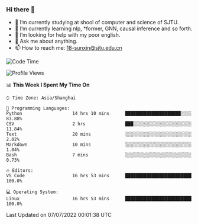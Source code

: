 ### Hi there 👋

<!--
**sunxin000/sunxin000** is a ✨ _special_ ✨ repository because its `README.md` (this file) appears on your GitHub profile.

Here are some ideas to get you started:

- 🔭 I’m currently working on ...
- 🌱 I’m currently learning ...
- 👯 I’m looking to collaborate on ...
- 🤔 I’m looking for help with ...
- 💬 Ask me about ...
- 📫 How to reach me: ...
- 😄 Pronouns: ...
- ⚡ Fun fact: ...
-->
- 🏫 I’m currently studying at shool of computer and science of SJTU.
- 🌱 I’m currently learning nlp, \*former, GNN, causal inference and so forth.
- 🤔 I’m looking for help with my poor english.
- 💬 Ask me about anything.
- 📫 How to reach me: 18-sunxin@sjtu.edu.cn
<!--START_SECTION:waka-->
![Code Time](http://img.shields.io/badge/Code%20Time-249%20hrs%2025%20mins-blue)

![Profile Views](http://img.shields.io/badge/Profile%20Views-3-blue)

📊 **This Week I Spent My Time On** 

```text
⌚︎ Time Zone: Asia/Shanghai

💬 Programming Languages: 
Python                   14 hrs 10 mins      █████████████████████░░░░   83.88% 
CSV                      2 hrs               ███░░░░░░░░░░░░░░░░░░░░░░   11.84% 
Text                     20 mins             ░░░░░░░░░░░░░░░░░░░░░░░░░   2.02% 
Markdown                 10 mins             ░░░░░░░░░░░░░░░░░░░░░░░░░   1.04% 
Bash                     7 mins              ░░░░░░░░░░░░░░░░░░░░░░░░░   0.73%

🔥 Editors: 
VS Code                  16 hrs 53 mins      █████████████████████████   100.0%

💻 Operating System: 
Linux                    16 hrs 53 mins      █████████████████████████   100.0%

```


 Last Updated on 07/07/2022 00:01:38 UTC
<!--END_SECTION:waka-->
